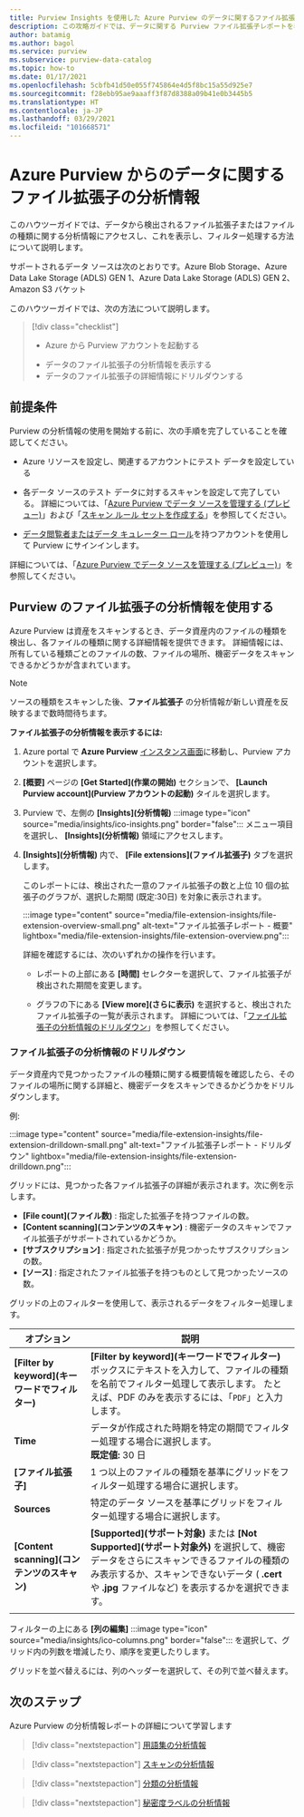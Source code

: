 ```yaml
---
title: Purview Insights を使用した Azure Purview のデータに関するファイル拡張子レポート
description: この攻略ガイドでは、データに関する Purview ファイル拡張子レポートを表示して使用する方法について説明します。
author: batamig
ms.author: bagol
ms.service: purview
ms.subservice: purview-data-catalog
ms.topic: how-to
ms.date: 01/17/2021
ms.openlocfilehash: 5cbfb41d50e055f745864e4d5f8bc15a55d925e7
ms.sourcegitcommit: f28ebb95ae9aaaff3f87d8388a09b41e0b3445b5
ms.translationtype: HT
ms.contentlocale: ja-JP
ms.lasthandoff: 03/29/2021
ms.locfileid: "101668571"
---
```

# <a name="file-extension-insights-about-your-data-from-azure-purview"></a>Azure Purview からのデータに関するファイル拡張子の分析情報 

このハウツーガイドでは、データから検出されるファイル拡張子またはファイルの種類に関する分析情報にアクセスし、これを表示し、フィルター処理する方法について説明します。

サポートされるデータ ソースは次のとおりです。Azure Blob Storage、Azure Data Lake Storage (ADLS) GEN 1、Azure Data Lake Storage (ADLS) GEN 2、Amazon S3 バケット

このハウツーガイドでは、次の方法について説明します。
> [!div class="checklist"]
> * Azure から Purview アカウントを起動する 
> - データのファイル拡張子の分析情報を表示する
> - データのファイル拡張子の詳細情報にドリルダウンする

## <a name="prerequisites"></a>前提条件 

Purview の分析情報の使用を開始する前に、次の手順を完了していることを確認してください。

- Azure リソースを設定し、関連するアカウントにテスト データを設定している

- 各データ ソースのテスト データに対するスキャンを設定して完了している。 詳細については、「[Azure Purview でデータ ソースを管理する (プレビュー)](manage-data-sources.md)」および「[スキャン ルール セットを作成する](create-a-scan-rule-set.md)」を参照してください。

- [データ閲覧者またはデータ キュレーター ロール](catalog-permissions.md#azure-purviews-pre-defined-data-plane-roles)を持つアカウントを使用して Purview にサインインします。


詳細については、「[Azure Purview でデータ ソースを管理する (プレビュー)](manage-data-sources.md)」を参照してください。

## <a name="use-purview-file-extension-insights"></a>Purview のファイル拡張子の分析情報を使用する

Azure Purview は資産をスキャンするとき、データ資産内のファイルの種類を検出し、各ファイルの種類に関する詳細情報を提供できます。 詳細情報には、所有している種類ごとのファイルの数、ファイルの場所、機密データをスキャンできるかどうかが含まれています。

> [!NOTE]
> ソースの種類をスキャンした後、**ファイル拡張子** の分析情報が新しい資産を反映するまで数時間待ちます。

**ファイル拡張子の分析情報を表示するには:**

1. Azure portal で **Azure Purview** [インスタンス画面](https://aka.ms/purviewportal)に移動し、Purview アカウントを選択します。

1. **[概要]** ページの **[Get Started]\(作業の開始\)** セクションで、 **[Launch Purview account]\(Purview アカウントの起動\)** タイルを選択します。

1. Purview で、左側の **[Insights]\(分析情報\)** :::image type="icon" source="media/insights/ico-insights.png" border="false"::: メニュー項目を選択し、 **[Insights]\(分析情報\)** 領域にアクセスします。
    
1. **[Insights]\(分析情報\)** 内で、 **[File extensions]\(ファイル拡張子\)** タブを選択します。

    このレポートには、検出された一意のファイル拡張子の数と上位 10 個の拡張子のグラフが、選択した期間 (既定:30日) を対象に表示されます。

    :::image type="content" source="media/file-extension-insights/file-extension-overview-small.png" alt-text="ファイル拡張子レポート - 概要" lightbox="media/file-extension-insights/file-extension-overview.png":::

    詳細を確認するには、次のいずれかの操作を行います。

    - レポートの上部にある **[時間]** セレクターを選択して、ファイル拡張子が検出された期間を変更します。
    
    - グラフの下にある **[View more]\(さらに表示\)** を選択すると、検出されたファイル拡張子の一覧が表示されます。 詳細については、「[ファイル拡張子の分析情報のドリルダウン](#file-extension-insights-drilldown)」を参照してください。 

### <a name="file-extension-insights-drilldown"></a>ファイル拡張子の分析情報のドリルダウン

データ資産内で見つかったファイルの種類に関する概要情報を確認したら、そのファイルの場所に関する詳細と、機密データをスキャンできるかどうかをドリルダウンします。

例:

:::image type="content" source="media/file-extension-insights/file-extension-drilldown-small.png" alt-text="ファイル拡張子レポート - ドリルダウン" lightbox="media/file-extension-insights/file-extension-drilldown.png":::

グリッドには、見つかった各ファイル拡張子の詳細が表示されます。次に例を示します。

- **[File count]\(ファイル数\)** : 指定した拡張子を持つファイルの数。
- **[Content scanning]\(コンテンツのスキャン\)** : 機密データのスキャンでファイル拡張子がサポートされているかどうか。
- **[サブスクリプション]** : 指定された拡張子が見つかったサブスクリプションの数。
- **[ソース]** : 指定されたファイル拡張子を持つものとして見つかったソースの数。



グリッドの上のフィルターを使用して、表示されるデータをフィルター処理します。

|オプション  |説明  |
|---------|---------|
|**[Filter by keyword]\(キーワードでフィルター\)**     |    **[Filter by keyword]\(キーワードでフィルター\)** ボックスにテキストを入力して、ファイルの種類を名前でフィルター処理して表示します。 たとえば、PDF のみを表示するには、「`PDF`」と入力します。     |
|**Time**        | データが作成された時期を特定の期間でフィルター処理する場合に選択します。 <br>**既定値:** 30 日  |
|**[ファイル拡張子]**     |1 つ以上のファイルの種類を基準にグリッドをフィルター処理する場合に選択します。        |
|**Sources**    |特定のデータ ソースを基準にグリッドをフィルター処理する場合に選択します。 |
|**[Content scanning]\(コンテンツのスキャン\)**     |**[Supported]\(サポート対象\)** または **[Not Supported]\(サポート対象外\)** を選択して、機密データをさらにスキャンできるファイルの種類のみ表示するか、スキャンできないデータ ( **.cert** や **.jpg** ファイルなど) を表示するかを選択できます。 |
| | |

フィルターの上にある **[列の編集]** :::image type="icon" source="media/insights/ico-columns.png" border="false"::: を選択して、グリッド内の列数を増減したり、順序を変更したりします。 

グリッドを並べ替えるには、列のヘッダーを選択して、その列で並べ替えます。
## <a name="next-steps"></a>次のステップ

Azure Purview の分析情報レポートの詳細について学習します
> [!div class="nextstepaction"]
> [用語集の分析情報](glossary-insights.md)

> [!div class="nextstepaction"]
> [スキャンの分析情報](scan-insights.md)

> [!div class="nextstepaction"]
> [分類の分析情報](./classification-insights.md)

> [!div class="nextstepaction"]
> [秘密度ラベルの分析情報](sensitivity-insights.md)
